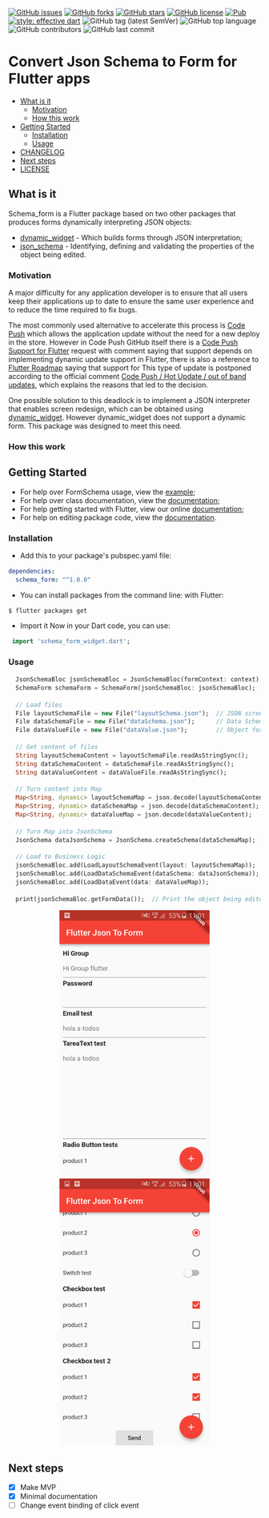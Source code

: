 [![GitHub issues](https://img.shields.io/github/issues/Legytma/schema_form)](https://github.com/Legytma/schema_form/issues)
[![GitHub forks](https://img.shields.io/github/forks/Legytma/schema_form)](https://github.com/Legytma/schema_form/network)
[![GitHub stars](https://img.shields.io/github/stars/Legytma/schema_form)](https://github.com/Legytma/schema_form/stargazers)
[![GitHub license](https://img.shields.io/github/license/Legytma/schema_form)](https://github.com/Legytma/schema_form/blob/master/LICENSE)
[![Pub](https://img.shields.io/pub/v/schema_form)](https://pub.dev/packages/schema_form)
[![style: effective dart](https://img.shields.io/badge/style-effective_dart-40c4ff.svg)](https://github.com/tenhobi/effective_dart)
![GitHub tag (latest SemVer)](https://img.shields.io/github/v/tag/Legytma/schema_form)
![GitHub top language](https://img.shields.io/github/languages/top/Legytma/schema_form)
![GitHub contributors](https://img.shields.io/github/contributors/Legytma/schema_form)
![GitHub last commit](https://img.shields.io/github/last-commit/Legytma/schema_form)

# Convert Json Schema to Form for Flutter apps

* [What is it](#what-is-it)
  * [Motivation](#motivation)
  * [How this work](#how-this-work)
* [Getting Started](#getting-started)
  * [Installation](#installation)
  * [Usage](#usage)
* [CHANGELOG](https://github.com/Legytma/schema_form/blob/master/CHANGELOG.md)
* [Next steps](#next-steps)
* [LICENSE](https://github.com/Legytma/schema_form/blob/master/LICENSE)

## What is it

Schema_form is a Flutter package based on two other packages that produces forms dynamically interpreting JSON objects:

* [dynamic_widget](https://pub.dev/packages/dynamic_widget) - Which builds forms through JSON interpretation;
* [json_schema](https://pub.dev/packages/json_schema) - Identifying, defining and validating the properties of the object being edited.

### Motivation
A major difficulty for any application developer is to ensure that all users keep their applications up to date to ensure the same user experience and to reduce the time required to fix bugs.

The most commonly used alternative to accelerate this process is [Code Push](https://github.com/Microsoft/code-push) which allows the application update without the need for a new deploy in the store. However in Code Push GitHub itself there is a [Code Push Support for Flutter](https://github.com/Microsoft/code-push/issues/624#issuecomment-532358395) request with comment saying that support depends on implementing dynamic update support in Flutter, there is also a reference to [Flutter Roadmap](https://github.com/flutter/flutter/wiki/Roadmap#changes) saying that support for This type of update is postponed according to the official comment [Code Push / Hot Update / out of band updates](https://github.com/flutter/flutter/issues/14330#issuecomment-485565194), which explains the reasons that led to the decision.

One possible solution to this deadlock is to implement a JSON interpreter that enables screen redesign, which can be obtained using [dynamic_widget](https://github.com/dengyin2000/dynamic_widget). However dynamic_widget does not support a dynamic form. This package was designed to meet this need.

### How this work

## Getting Started

* For help over FormSchema usage, view the [example](https://github.com/Legytma/schema_form/tree/master/example);
* For help over class documentation, view the [documentation](https://raw.githubusercontent.com/Legytma/schema_form/master/doc/api/index.html);
* For help getting started with Flutter, view our online [documentation](https://flutter.io/);
* For help on editing package code, view the [documentation](https://flutter.io/developing-packages/).

### Installation

* Add this to your package's pubspec.yaml file:
```yaml
dependencies:
  schema_form: "^1.0.0"
```
* You can install packages from the command line:
  with Flutter:
```
$ flutter packages get
```
* Import it Now in your Dart code, you can use:
```dart
 import 'schema_form_widget.dart'; 
```

### Usage

```dart
  JsonSchemaBloc jsonSchemaBloc = JsonSchemaBloc(formContext: context); // Business Logic
  SchemaForm schemaForm = SchemaForm(jsonSchemaBloc: jsonSchemaBloc);   // Form Widget

  // Load files
  File layoutSchemaFile = new File("layoutSchema.json");  // JSON screen layout
  File dataSchemaFile = new File("dataSchema.json");      // Data Schema
  File dataValueFile = new File("dataValue.json");        // Object for editing

  // Get content of files
  String layoutSchemaContent = layoutSchemaFile.readAsStringSync();
  String dataSchemaContent = dataSchemaFile.readAsStringSync();
  String dataValueContent = dataValueFile.readAsStringSync();

  // Turn content into Map
  Map<String, dynamic> layoutSchemaMap = json.decode(layoutSchemaContent);
  Map<String, dynamic> dataSchemaMap = json.decode(dataSchemaContent);
  Map<String, dynamic> dataValueMap = json.decode(dataValueContent);

  // Turn Map into JsonSchema
  JsonSchema dataJsonSchema = JsonSchema.createSchema(dataSchemaMap);

  // Load to Business Logic
  jsonSchemaBloc.add(LoadLayoutSchemaEvent(layout: layoutSchemaMap));   // Layout
  jsonSchemaBloc.add(LoadDataSchemaEvent(dataSchema: dataJsonSchema));  // Json Schema
  jsonSchemaBloc.add(LoadDataEvent(data: dataValueMap));                // Object in edit

  print(jsonSchemaBloc.getFormData());  // Print the object being edited
```

<p align="center">
  <img width="300" src="https://raw.githubusercontent.com/Legytma/schema_form/master/image1.png"/>
  <img width="300" src="https://raw.githubusercontent.com/Legytma/schema_form/master/image2.png"/>
</p>

## Next steps

- [x] Make MVP
- [x] Minimal documentation
- [ ] Change event binding of click event
